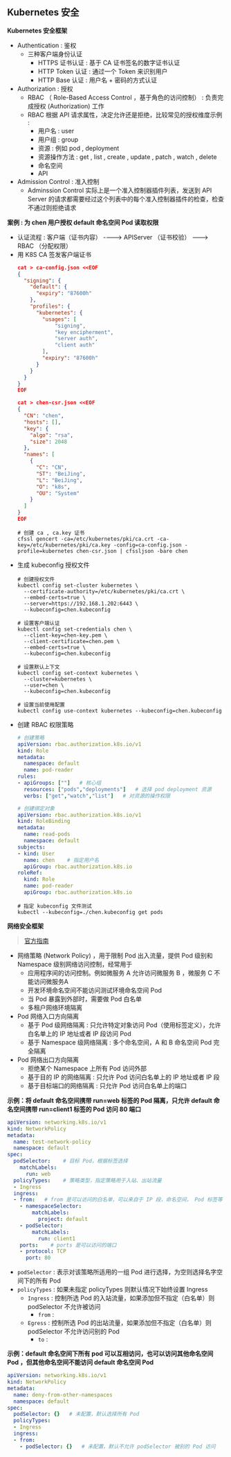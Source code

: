 ## Kubernetes 安全

__Kubernetes 安全框架__
- Authentication : 鉴权
    - 三种客户端身份认证
        - HTTPS 证书认证 : 基于 CA 证书签名的数字证书认证
        - HTTP Token 认证 : 通过一个 Token 来识别用户
        - HTTP Base 认证 : 用户名 + 密码的方式认证
- Authorization : 授权
    - RBAC （ Role-Based Access Control ，基于角色的访问控制） : 负责完成授权 (Authorization) 工作
    - RBAC 根据 API 请求属性，决定允许还是拒绝，比较常见的授权维度示例 :
        - 用户名 : user
        - 用户组 : group
        - 资源 : 例如 pod , deployment
        - 资源操作方法 : get , list , create , update , patch , watch , delete
        - 命名空间
        - API
- Admission Control : 准入控制
    - Adminssion Control 实际上是一个准入控制器插件列表，发送到 API Server 的请求都需要经过这个列表中的每个准入控制器插件的检查，检查不通过则拒绝请求

__案例 : 为 chen 用户授权 default 命名空间 Pod 读取权限__
- 认证流程 : 客户端（证书内容） ----> APIServer （证书校验） ---> RBAC （分配权限）
- 用 K8S CA 签发客户端证书
    ```json
    cat > ca-config.json <<EOF
    {
      "signing": {
        "default": {
          "expiry": "87600h"
        },
        "profiles": {
          "kubernetes": {
            "usages": [
                "signing",
                "key encipherment",
                "server auth",
                "client auth"
            ],
            "expiry": "87600h"
          }
        }
      }
    }
    EOF
    ```
    ```json
    cat > chen-csr.json <<EOF
    {
      "CN": "chen",
      "hosts": [],
      "key": {
        "algo": "rsa",
        "size": 2048
      },
      "names": [
        {
          "C": "CN",
          "ST": "BeiJing",
          "L": "BeiJing",
          "O": "k8s",
          "OU": "System"
        }
      ]
    }
    EOF
    ```
    ```shell
    # 创建 ca , ca.key 证书
    cfssl gencert -ca=/etc/kubernetes/pki/ca.crt -ca-key=/etc/kubernetes/pki/ca.key -config=ca-config.json -profile=kubernetes chen-csr.json | cfssljson -bare chen
    ```
- 生成 kubeconfig 授权文件
    ```shell
    # 创建授权文件
    kubectl config set-cluster kubernetes \
      --certificate-authority=/etc/kubernetes/pki/ca.crt \
      --embed-certs=true \
      --server=https://192.168.1.202:6443 \
      --kubeconfig=chen.kubeconfig
    ```
    ```shell
    # 设置客户端认证
    kubectl config set-credentials chen \
      --client-key=chen-key.pem \
      --client-certificate=chen.pem \
      --embed-certs=true \
      --kubeconfig=chen.kubeconfig
    ```
    ```shell
    # 设置默认上下文
    kubectl config set-context kubernetes \
      --cluster=kubernetes \
      --user=chen \
      --kubeconfig=chen.kubeconfig
    ```
    ```shell
    # 设置当前使用配置 
    kubectl config use-context kubernetes --kubeconfig=chen.kubeconfig
    ```
- 创建 RBAC 权限策略
    ```yaml
    # 创建策略
    apiVersion: rbac.authorization.k8s.io/v1 
    kind: Role 
    metadata: 
      namespace: default 
      name: pod-reader 
    rules: 
    - apiGroups: [""]   # 核心组
      resources: ["pods","deployments"]   # 选择 pod deployment 资源
      verbs: ["get","watch","list"]   # 对资源的操作权限
    ```
    ```yaml
    # 创建绑定对象
    apiVersion: rbac.authorization.k8s.io/v1
    kind: RoleBinding
    metadata:
      name: read-pods
      namespace: default
    subjects:
    - kind: User
      name: chen    # 指定用户名
      apiGroup: rbac.authorization.k8s.io
    roleRef:
      kind: Role
      name: pod-reader
      apiGroup: rbac.authorization.k8s.io
    ```
    ```shell
    # 指定 kubeconfig 文件测试
    kubectl --kubeconfig=./chen.kubeconfig get pods
    ```

__网络安全框架__
> [官方指南](https://kubernetes.io/zh/docs/concepts/services-networking/network-policies/)

- 网络策略 (Network Policy) ，用于限制 Pod 出入流量，提供 Pod 级别和 Namespace 级别网络访问控制，经常用于
    - 应用程序间的访问控制。例如微服务 A 允许访问微服务 B ，微服务 C 不能访问微服务A
    - 开发环境命名空间不能访问测试环境命名空间 Pod
    - 当 Pod 暴露到外部时，需要做 Pod 白名单 
    - 多租户网络环境隔离
- Pod 网络入口方向隔离
    - 基于 Pod 级网络隔离 : 只允许特定对象访问 Pod（使用标签定义），允许白名单上的 IP 地址或者 IP 段访问 Pod
    -  基于 Namespace 级网络隔离 : 多个命名空间，A 和 B 命名空间 Pod 完全隔离
- Pod 网络出口方向隔离
    - 拒绝某个 Namespace 上所有 Pod 访问外部
    - 基于目的 IP 的网络隔离 : 只允许 Pod 访问白名单上的 IP 地址或者 IP 段
    - 基于目标端口的网络隔离 : 只允许 Pod 访问白名单上的端口

__示例：将 default 命名空间携带 run=web 标签的 Pod 隔离，只允许 default 命名空间携带 run=client1 标签的 Pod 访问 80 端口__
```yaml
apiVersion: networking.k8s.io/v1
kind: NetworkPolicy
metadata:
  name: test-network-policy
  namespace: default
spec:
  podSelector:    # 目标 Pod，根据标签选择 
    matchLabels:
      run: web
  policyTypes:    # 策略类型，指定策略用于入站、出站流量
  - Ingress
  ingress:
  - from:   # from 是可以访问的白名单，可以来自于 IP 段，命名空间， Pod 标签等
    - namespaceSelector:
        matchLabels:
          project: default
    - podSelector:
        matchLabels:
          run: client1
    ports:    # ports 是可以访问的端口
    - protocol: TCP
      port: 80
```
- `podSelector` : 表示对该策略所适用的一组 Pod 进行选择，为空则选择名字空间下的所有 Pod
- `policyTypes` : 如果未指定 policyTypes 则默认情况下始终设置 Ingress
    - `Ingress` : 控制所选 Pod 的入站流量，如果添加但不指定（白名单）则 podSelector 不允许被访问
        - `from` : 
    - `Egress` : 控制所选 Pod 的出站流量，如果添加但不指定（白名单）则 podSelector 不允许访问别的 Pod
        - `to` : 

__示例：default 命名空间下所有 pod 可以互相访问，也可以访问其他命名空间 Pod ，但其他命名空间不能访问 default 命名空间 Pod__
```yaml
apiVersion: networking.k8s.io/v1
kind: NetworkPolicy
metadata:
  name: deny-from-other-namespaces
  namespace: default
spec:
  podSelector: {}   # 未配置，默认选择所有 Pod
  policyTypes:
  - Ingress
  ingress:
  - from:
    - podSelector: {}   # 未配置，默认不允许 podSelector 被别的 Pod 访问
```
